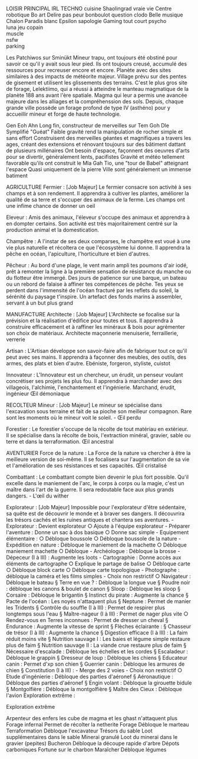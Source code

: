 LOISIR  	 PRINCIPAL	IRL	TECHNO
cuisine  	Shaolingrad	vraie vie	Centre robotique
Bo art 	        Delire pas peur	bonboulot	question clodo
Belle musique	Chalon  	Paradis blanc	Epsilon
sapologie	Gaming tout court	        psycho	
luna	        jeu copain		
muscle			
nsfw			
parking		


Les Patchiwos sur Sminükt
Mineur trapu, ont toujours été obstiné pour savoir ce qu'il y avait sous leur pied. Ils ont toujours creusé, accumulé des ressources pour recreuser encore et encore. Planète avec des sites similaires à des impacts de météorite majeur.
Village prévu sur des pentes de gisement et utilisent les glissements des terrains. C'est le plus gros site de forage, Lelektiimo, qui a réussi à atteindre le manteau magmatique de la planète 188 ans avant l'ère spatiale. Magma qui leur a permis une avancée majeure dans les alliages et la compréhenssion des sols. Depuis, chaque grande ville possède un forage profond de type IV (asthéno) pour y accueillir mineur et forge de haute technologie. 

Gen Eoh Ahn 
Long fin, constructeur de merveilles sur Tem Goh Dle
Symplifié "Guéat"
Faible gravité rend la manipulation de rocher simple et sans effort
Construisent des merveilles géantes et magnifiques a travers les ages, créant des extensions et rénovant toujours sur des bâtiment dattant de plusieurs millénaires
Ont besoin d'espace, façonnent des oeuvres d'arts pour se divertir, généralement lents, pacifistes
Gravité et météo tellement favorable qu'ils ont construit le Mla Gah Tio, une "tour de Babel" atteignant l'espace
Quasi uniquement de la pierre
Ville sont généralement un immense batiment






AGRICULTURE
Fermier :  [Job Majeur] Le fermier consacre son activité à ses champs et à son rendement. Il apprendra à cultiver les plantes, améliorer la qualité de sa terre et s'occuper des animaux de la ferme.
Les champs ont une infime chance de donner un oeil

Eleveur : Amis des animaux, l'éleveur s'occupe des animaux et apprendra à en dompter certains. Son activité est très majoritairement centré sur la production animal et la domestication.


Champêtre : A l'instar de ses deux comparses, le champêtre est voué à une vie plus naturelle et récoltera ce que l'écosystème lui donne. Il apprendra la pêche en océan, l'apiculture, l'horticulture et bien d'autres.

Pêcheur : Au bord d'une plage, le vent marin ampli tes poumons d'air iodé, prêt à remonter la ligne à la première sensation de résistance du manche ou du flotteur être immergé. Des jours de patience sur une barque, un bateau ou un rebord de falaise à affiner tes compétences de pêche. Tes yeux se perdent dans l'immensité de l'océan fracturé par les reflets du soleil, la sérénité du paysage t'inspire. Un artefact des fonds marins à assembler, servant à un but plus grand

MANUFACTURE
Architecte : [Job Majeur] L'Architecte se focalise sur la prévision et la réalisation d'édifice pour toutes et tous. Il apprendra à construire efficacement et à raffiner les minéraux & bois pour agrémenter son choix de matériaux.
Architecte maçonnerie menuiserie, ferraillerie, verrerie

Artisan : L'Artisan développe son savoir-faire afin de fabriquer tout ce qu'il peut avec ses mains. Il apprendra à façonner des meubles, des outils, des armes, des plats et bien d'autre.
Ebéniste, forgeron, styliste, cuistot

Innovateur : L'Innovateur est un chercheur, un érudit, un penseur voulant concrétiser ses projets les plus fou. Il apprendra à marchander avec des villageois, l'alchimie, l'enchantement et l'ingénierie.
Marchand, érudit, ingénieur
Œil démoniaque

RECOLTEUR
Mineur : [Job Majeur] Le mineur se spécialise dans l'excavation sous terraine et fait de sa pioche son meilleur compagnon. Rare sont les moments où le mineur voit le soleil.
	- Œil perdu 

Forestier : Le forestier s'occupe de la récolte de tout matériau en extérieur. Il se spécialise dans la récolte de bois, l'extraction minéral, gravier, sable ou terre et dans la terraformation.
Œil ancestral

AVENTURIER
Force de la nature : La Force de la nature va chercher à être la meilleure version de soi-même. Il se focalisera sur l'augmentation de sa vie et l'amélioration de ses résistances et ses capacités. 
Œil cristalisé

Combattant : Le combattant compte bien devenir le plus fort possible. Qu'il excelle dans le maniement de l'arc, le corps à corps ou la magie, c'est un maître dans l'art de la guerre. Il sera redoutable face aux plus grands dangers.
	- L'œil du wither

Explorateur : [Job Majeur] Impossible pour l'explorateur d'être sédentaire, sa quête est de découvrir le monde et à braver ses dangers. Il découvrira les trésors cachés et les ruines antiques et chantera ses aventures.
	- Explorateur : Devient explorateur
		○ Ajoute à l'équipe explorateur
	- Préparer l'aventure : Donne un sac à dos basique
		○ Donne sac simple
	- Equipement élémentaire : 
		○ Débloque boussole
		○ Débloque boussole de la nature
	- Expédition en nature : Débloque le maniement de la machette
		○ Débloque maniement machette
		○ Débloque 
	- Archéologue : Débloque la brosse
	- Dépeceur (I à III) : Augmente les loots
	- Cartographie : Donne accès aux éléments de cartographe
		○ Explique le partage de balise
		○ Débloque carte
		○ Débloque block carte
		○ Débloque carte topologique
	- Photographe : débloque la caméra et les films simples
	- Choix non restrictif
		○ Navigateur : Débloque le bateau
			§ Terre en vue ? : Débloque la longue vue
			§ Poudre noir : débloque les canons & boulet de canon
			§ Sloop : Débloque les sloop
			§ Corsaire : Débloque le brigantin
			§ Instinct du pirate : Augmente la chance
			§ Pacte de l'océan : Les noyés n'attaquent plus
			§ Neptune : Permet de manier les Tridents
			§ Contrôle du souffle (I à III) : Permet de respirer plus longtemps sous l'eau
			§ Maître-nageur (I à III) : Permet de nager plus vite
		○ Rendez-vous en Terres inconnues : Permet de dresser un cheval
			§ Endurance : Augmente la vitesse de sprint
			§ Flèches éclairante : 
			§ Chasseur de trésor (I à III) : Augmente la chance
			§ Digestion efficace (I à III) : La faim réduit moins vite
			§ Nutrition sauvage I : Les baies et légume simple restaure plus de faim
			§ Nutrition sauvage II : La viande crue restaure plus de faim
			§ Nécessaire d'escalade : Débloque les échelles et les cordes
			§ Escaladeur : Débloque le grappin
			§ Dresseur de loup : Débloque les chiens
			§ Educateur canin : Permet d'xp son chien
			§ Guerrier canin : Débloque les armures de chien
			§ Constitution (I à III) : 
	- Merge des 2 voies
	- Choix non restrictif
		○ Etude d'ingénierie : Débloque des parties d'aéronef
			§ Aéronautique : Débloque des parties d'aéronef
			§ Engin volant : Débloque la girouette bidule
			§ Montgolfière : Débloque la montgolfière
			§ Maître des Cieux : Débloque l'avion
Exploration extrême : 

Exploration extrême	
	
Arpenteur des enfers	les cube de magma et les ghast n'attaquent plus
Forage infernal	Permet de récolter la netherite
Forage	Débloque le marteau
Terraformation	Débloque l'excavateur
Trésors du sable	Loot supplémentaires dans le sable
Minerai granulé	Loot du minerai dans le gravier (pepites)
Bucheron	Débloque la découpe rapide d'arbre
Dépots carboniques	Fortune sur le charbon
Maraîcher	Débloque légumes
